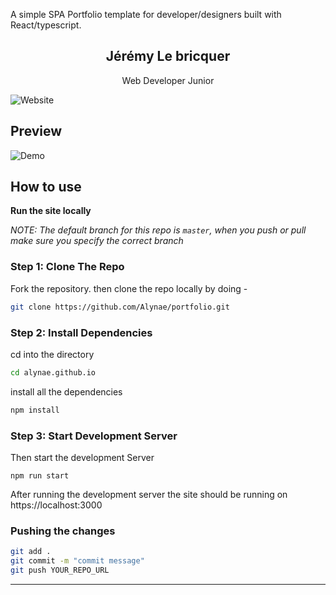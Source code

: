 A simple SPA Portfolio template for developer/designers built with React/typescript.

<p align="center">
    <h2 align="center">Jérémy Le bricquer</h2>
</p> 
<p align="center">Web Developer Junior</p>

![Website](https://img.shields.io/website?down_message=offline&label=site&up_message=online&url=https://alynae.github.io/portfolio/)

## Preview
![Demo](https://alynae.github.io/portfolio/)


## How to use
**Run the site locally**

_NOTE: The default branch for this repo is `master`, when you push or pull make sure you specify the correct branch_

### Step 1: Clone The Repo

Fork the repository. then clone the repo locally by doing -

```bash
git clone https://github.com/Alynae/portfolio.git
```

### Step 2: Install Dependencies

cd into the directory

```bash
cd alynae.github.io
```

install all the dependencies
```bash
npm install
```

### Step 3: Start Development Server

Then start the development Server
```
npm run start
```
After running the development server the site should be running on https://localhost:3000


### Pushing the changes

```bash
git add .
git commit -m "commit message"
git push YOUR_REPO_URL
```

------






